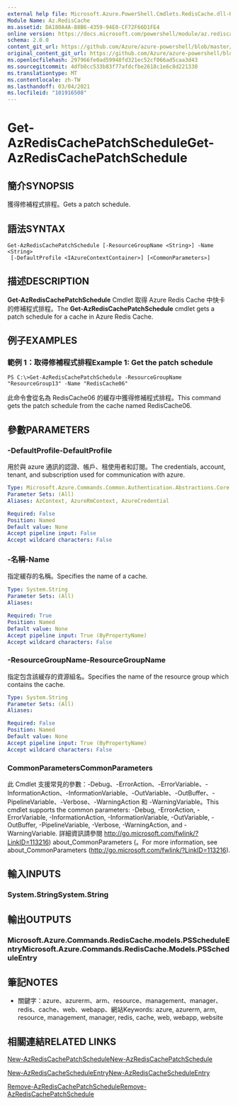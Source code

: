 ```yaml
---
external help file: Microsoft.Azure.PowerShell.Cmdlets.RedisCache.dll-Help.xml
Module Name: Az.RedisCache
ms.assetid: DA180A4A-88B6-4359-94E0-CF72F66D1FE4
online version: https://docs.microsoft.com/powershell/module/az.rediscache/get-azrediscachepatchschedule
schema: 2.0.0
content_git_url: https://github.com/Azure/azure-powershell/blob/master/src/RedisCache/RedisCache/help/Get-AzRedisCachePatchSchedule.md
original_content_git_url: https://github.com/Azure/azure-powershell/blob/master/src/RedisCache/RedisCache/help/Get-AzRedisCachePatchSchedule.md
ms.openlocfilehash: 297966fe0ad59948fd321ec52cf066ad5caa3d43
ms.sourcegitcommit: 4dfb0cc533b83f77afdcfbe2618c1e6c8d221330
ms.translationtype: MT
ms.contentlocale: zh-TW
ms.lasthandoff: 03/04/2021
ms.locfileid: "101916508"
---
```

# <span data-ttu-id="e292a-101">Get-AzRedisCachePatchSchedule</span><span class="sxs-lookup"><span data-stu-id="e292a-101">Get-AzRedisCachePatchSchedule</span></span>

## <span data-ttu-id="e292a-102">簡介</span><span class="sxs-lookup"><span data-stu-id="e292a-102">SYNOPSIS</span></span>
<span data-ttu-id="e292a-103">獲得修補程式排程。</span><span class="sxs-lookup"><span data-stu-id="e292a-103">Gets a patch schedule.</span></span>

## <span data-ttu-id="e292a-104">語法</span><span class="sxs-lookup"><span data-stu-id="e292a-104">SYNTAX</span></span>

```
Get-AzRedisCachePatchSchedule [-ResourceGroupName <String>] -Name <String>
 [-DefaultProfile <IAzureContextContainer>] [<CommonParameters>]
```

## <span data-ttu-id="e292a-105">描述</span><span class="sxs-lookup"><span data-stu-id="e292a-105">DESCRIPTION</span></span>
<span data-ttu-id="e292a-106">**Get-AzRedisCachePatchSchedule** Cmdlet 取得 Azure Redis Cache 中快卡的修補程式排程。</span><span class="sxs-lookup"><span data-stu-id="e292a-106">The **Get-AzRedisCachePatchSchedule** cmdlet gets a patch schedule for a cache in Azure Redis Cache.</span></span>

## <span data-ttu-id="e292a-107">例子</span><span class="sxs-lookup"><span data-stu-id="e292a-107">EXAMPLES</span></span>

### <span data-ttu-id="e292a-108">範例 1：取得修補程式排程</span><span class="sxs-lookup"><span data-stu-id="e292a-108">Example 1: Get the patch schedule</span></span>
```
PS C:\>Get-AzRedisCachePatchSchedule -ResourceGroupName "ResourceGroup13" -Name "RedisCache06"
```

<span data-ttu-id="e292a-109">此命令會從名為 RedisCache06 的緩存中獲得修補程式排程。</span><span class="sxs-lookup"><span data-stu-id="e292a-109">This command gets the patch schedule from the cache named RedisCache06.</span></span>

## <span data-ttu-id="e292a-110">參數</span><span class="sxs-lookup"><span data-stu-id="e292a-110">PARAMETERS</span></span>

### <span data-ttu-id="e292a-111">-DefaultProfile</span><span class="sxs-lookup"><span data-stu-id="e292a-111">-DefaultProfile</span></span>
<span data-ttu-id="e292a-112">用於與 azure 通訊的認證、帳戶、租使用者和訂閱。</span><span class="sxs-lookup"><span data-stu-id="e292a-112">The credentials, account, tenant, and subscription used for communication with azure.</span></span>

```yaml
Type: Microsoft.Azure.Commands.Common.Authentication.Abstractions.Core.IAzureContextContainer
Parameter Sets: (All)
Aliases: AzContext, AzureRmContext, AzureCredential

Required: False
Position: Named
Default value: None
Accept pipeline input: False
Accept wildcard characters: False
```

### <span data-ttu-id="e292a-113">-名稱</span><span class="sxs-lookup"><span data-stu-id="e292a-113">-Name</span></span>
<span data-ttu-id="e292a-114">指定緩存的名稱。</span><span class="sxs-lookup"><span data-stu-id="e292a-114">Specifies the name of a cache.</span></span>

```yaml
Type: System.String
Parameter Sets: (All)
Aliases:

Required: True
Position: Named
Default value: None
Accept pipeline input: True (ByPropertyName)
Accept wildcard characters: False
```

### <span data-ttu-id="e292a-115">-ResourceGroupName</span><span class="sxs-lookup"><span data-stu-id="e292a-115">-ResourceGroupName</span></span>
<span data-ttu-id="e292a-116">指定包含該緩存的資源組名。</span><span class="sxs-lookup"><span data-stu-id="e292a-116">Specifies the name of the resource group which contains the cache.</span></span>

```yaml
Type: System.String
Parameter Sets: (All)
Aliases:

Required: False
Position: Named
Default value: None
Accept pipeline input: True (ByPropertyName)
Accept wildcard characters: False
```

### <span data-ttu-id="e292a-117">CommonParameters</span><span class="sxs-lookup"><span data-stu-id="e292a-117">CommonParameters</span></span>
<span data-ttu-id="e292a-118">此 Cmdlet 支援常見的參數：-Debug、-ErrorAction、-ErrorVariable、-InformationAction、-InformationVariable、-OutVariable、-OutBuffer、-PipelineVariable、-Verbose、-WarningAction 和 -WarningVariable。</span><span class="sxs-lookup"><span data-stu-id="e292a-118">This cmdlet supports the common parameters: -Debug, -ErrorAction, -ErrorVariable, -InformationAction, -InformationVariable, -OutVariable, -OutBuffer, -PipelineVariable, -Verbose, -WarningAction, and -WarningVariable.</span></span> <span data-ttu-id="e292a-119">詳細資訊請參閱 http://go.microsoft.com/fwlink/?LinkID=113216) about_CommonParameters (。</span><span class="sxs-lookup"><span data-stu-id="e292a-119">For more information, see about_CommonParameters (http://go.microsoft.com/fwlink/?LinkID=113216).</span></span>

## <span data-ttu-id="e292a-120">輸入</span><span class="sxs-lookup"><span data-stu-id="e292a-120">INPUTS</span></span>

### <span data-ttu-id="e292a-121">System.String</span><span class="sxs-lookup"><span data-stu-id="e292a-121">System.String</span></span>

## <span data-ttu-id="e292a-122">輸出</span><span class="sxs-lookup"><span data-stu-id="e292a-122">OUTPUTS</span></span>

### <span data-ttu-id="e292a-123">Microsoft.Azure.Commands.RedisCache.models.PSScheduleEntry</span><span class="sxs-lookup"><span data-stu-id="e292a-123">Microsoft.Azure.Commands.RedisCache.Models.PSScheduleEntry</span></span>

## <span data-ttu-id="e292a-124">筆記</span><span class="sxs-lookup"><span data-stu-id="e292a-124">NOTES</span></span>
* <span data-ttu-id="e292a-125">關鍵字：azure、azurerm、arm、resource、management、manager、redis、cache、web、webapp、網站</span><span class="sxs-lookup"><span data-stu-id="e292a-125">Keywords: azure, azurerm, arm, resource, management, manager, redis, cache, web, webapp, website</span></span>

## <span data-ttu-id="e292a-126">相關連結</span><span class="sxs-lookup"><span data-stu-id="e292a-126">RELATED LINKS</span></span>

[<span data-ttu-id="e292a-127">New-AzRedisCachePatchSchedule</span><span class="sxs-lookup"><span data-stu-id="e292a-127">New-AzRedisCachePatchSchedule</span></span>](./New-AzRedisCachePatchSchedule.md)

[<span data-ttu-id="e292a-128">New-AzRedisCacheScheduleEntry</span><span class="sxs-lookup"><span data-stu-id="e292a-128">New-AzRedisCacheScheduleEntry</span></span>](./New-AzRedisCacheScheduleEntry.md)

[<span data-ttu-id="e292a-129">Remove-AzRedisCachePatchSchedule</span><span class="sxs-lookup"><span data-stu-id="e292a-129">Remove-AzRedisCachePatchSchedule</span></span>](./Remove-AzRedisCachePatchSchedule.md)


